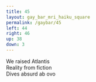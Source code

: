 ```yaml
---
title: 45
layout: gay_bar_mri_haiku_square
permalink: /gaybar/45
left: 44
right: 46
up: 38
down: 3
---
```

We raised Atlantis  
Reality from fiction  
Dives absurd ab ovo
